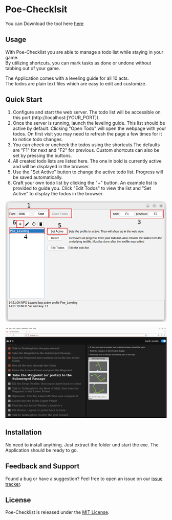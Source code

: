# Poe-Checklsit

You can Download the tool here [here](https://github.com/TeVidCode/poe-checklist/releases)

## Usage

With Poe-Checklist you are able to manage a todo list while staying in your game. \
By utilizing shortcuts, you can mark tasks as done or undone without tabbing out of your game.

The Application comes with a leveling guide for all 10 acts. \
The todos are plain text files which are easy to edit and customize.

## Quick Start

1. Configure and start the web server. The todo list will be accessible on this port (http://localhost:[YOUR_PORT]).
2. Once the server is running, launch the leveling guide. This list should be active by default. Clicking "Open Todo" will open the webpage with your todos. On first visit you may need to refresh the page a few times for it to notice todo changes.
3. You can check or uncheck the todos using the shortcuts.The defaults are "F1" for next and "F2" for previous. Custom shortcuts can also be set by pressing the buttons.
4. All created todo lists are listed here. The one in bold is currently active and will be displayed in the browser.
5. Use the "Set Active" button to change the active todo list. Progress will be saved automatically.
6. Craft your own todo list by clicking the "+" button. An example list is provided to guide you. Click "Edit Todos" to view the list and "Set Active" to display the todos in the browser.


![](./docs/quick_start_1.png)


![](./docs/todo_list.png)

## Installation

No need to install anything. Just extract the folder und start the exe.
The Application should be ready to go.

## Feedback and Support

Found a bug or have a suggestion? Feel free to open an issue on our [issue tracker](https://github.com/TeVidCode/poe-checklist/issues).

## License

Poe-Checklist is released under the [MIT License](https://opensource.org/licenses/MIT).
